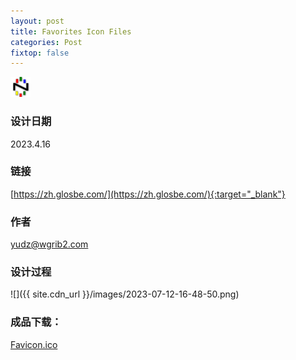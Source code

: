 ```yaml
---
layout: post
title: Favorites Icon Files
categories: Post
fixtop: false
---
```

<img src="/assets/favicon.png">

### 设计日期
2023.4.16

### 链接
[https://zh.glosbe.com/](https://zh.glosbe.com/){:target="_blank"}

### 作者
yudz@wgrib2.com

### 设计过程
![]({{ site.cdn_url }}/images/2023-07-12-16-48-50.png)

### 成品下载：
[Favicon.ico](/assets/favicon.png)